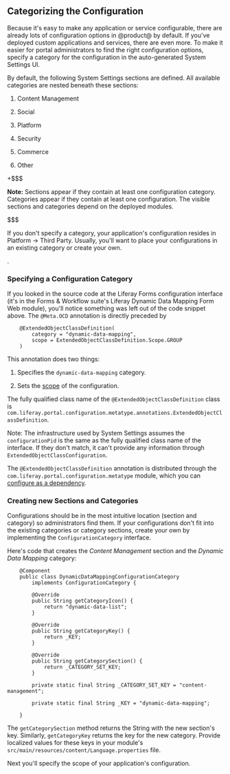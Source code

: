 ## Categorizing the Configuration [](id=categorizing-the-configuration)

Because it's easy to make any application or service configurable, there are
already lots of configuration options in @product@ by default. If you've
deployed custom applications and services, there are even more. To make it
easier for portal administrators to find the right configuration options,
specify a category for the configuration in the auto-generated System Settings
UI.

<!-- Here's how the System Settings UI looks:

IMAGES NEED TO BE UPDATED WHEN UI STABILIZES ![Figure 3: Navigate to the Control Panel, click on *Configuration* and then
*System Settings*. You'll find five categories of configurations, including
Other. Click on any configuration to access a form through which the
configuration values can be updated.](../../images/system-settings-ui.png) -->

By default, the following System Settings sections are defined. All
available categories are nested beneath these sections:

1.  Content Management

2.  Social

3.  Platform

4.  Security 

5.  Commerce

6.  Other

+$$$

**Note:** Sections appear if they contain at least one configuration category.
Categories appear if they contain at least one configuration. The visible
sections and categories depend on the deployed modules.

$$$

If you don't specify a category, your application's configuration resides in
Platform &rarr; Third Party. Usually, you'll want to place your configurations
in an existing category or create your own.

<!-- Add Figure of Platform Third Party section when UI stabilizes -->.

### Specifying a Configuration Category [](id=specifying-a-configuration-category)

If you looked in the source code at the Liferay Forms configuration interface
(it's in the Forms & Workflow suite's Liferay Dynamic Data Mapping Form Web
module), you'll notice something was left out of the code snippet above. The
`@Meta.OCD` annotation is directly preceded by

        @ExtendedObjectClassDefinition(
            category = "dynamic-data-mapping",
            scope = ExtendedObjectClassDefinition.Scope.GROUP
        )

This annotation does two things:

1.  Specifies the `dynamic-data-mapping` category.

2.  Sets the 
    [scope](/discover/portal/-/knowledge_base/7-1/configuring-liferay#configuration-scope) 
    of the configuration.

The fully qualified class name of the `@ExtendedObjectClassDefinition` class is
`com.liferay.portal.configuration.metatype.annotations.ExtendedObjectClassDefinition`.

Note: The infrastructure used by System Settings assumes the `configurationPid`
is the same as the fully qualified class name of the interface. If they don't
match, it can't provide any information through
`ExtendedObjectClassConfiguration`.

The `@ExtendedObjectClassDefinition` annotation is distributed through the
`com.liferay.portal.configuration.metatype` module, which you can 
[configure as a dependency](/develop/tutorials/-/knowledge_base/7-1/configuring-dependencies). 

### Creating new Sections and Categories [](id=creating-new-sections-and-categories)

Configurations should be in the most intuitive location (section and category)
so administrators find them. If your configurations don't fit into the existing
categories or category sections, create your own by implementing the
`ConfigurationCategory` interface.

Here's code that creates the *Content Management* section and the *Dynamic
Data Mapping* category:

        @Component
        public class DynamicDataMappingConfigurationCategory
            implements ConfigurationCategory {

            @Override
            public String getCategoryIcon() {
                return "dynamic-data-list";
            }

            @Override
            public String getCategoryKey() {
                return _KEY;
            }

            @Override
            public String getCategorySection() {
                return _CATEGORY_SET_KEY;
            }

            private static final String _CATEGORY_SET_KEY = "content-management";

            private static final String _KEY = "dynamic-data-mapping";

        }

The `getCategorySection` method returns the String with the new section's key.
Similarly, `getCategoryKey` returns the key for the new category. Provide
localized values for these keys in your module's
`src/main/resources/content/Language.properties` file.

Next you'll specify the scope of your application's configuration.
